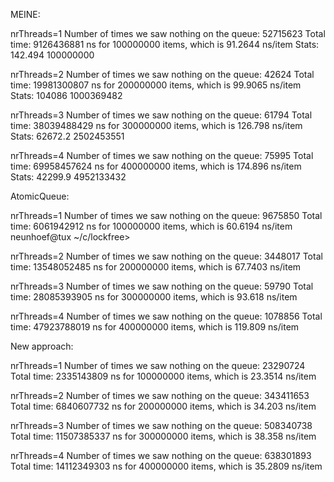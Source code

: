 MEINE:

nrThreads=1
Number of times we saw nothing on the queue: 52715623
Total time: 9126436881 ns for 100000000 items, which is 91.2644 ns/item
Stats: 142.494 100000000

nrThreads=2
Number of times we saw nothing on the queue: 42624
Total time: 19981300807 ns for 200000000 items, which is 99.9065 ns/item
Stats: 104086 1000369482

nrThreads=3
Number of times we saw nothing on the queue: 61794
Total time: 38039488429 ns for 300000000 items, which is 126.798 ns/item
Stats: 62672.2 2502453551

nrThreads=4
Number of times we saw nothing on the queue: 75995
Total time: 69958457624 ns for 400000000 items, which is 174.896 ns/item
Stats: 42299.9 4952133432


AtomicQueue:

nrThreads=1
Number of times we saw nothing on the queue: 9675850
Total time: 6061942912 ns for 100000000 items, which is 60.6194 ns/item
neunhoef@tux ~/c/lockfree>

nrThreads=2
Number of times we saw nothing on the queue: 3448017
Total time: 13548052485 ns for 200000000 items, which is 67.7403 ns/item

nrThreads=3
Number of times we saw nothing on the queue: 59790
Total time: 28085393905 ns for 300000000 items, which is 93.618 ns/item

nrThreads=4
Number of times we saw nothing on the queue: 1078856
Total time: 47923788019 ns for 400000000 items, which is 119.809 ns/item


New approach:

nrThreads=1
Number of times we saw nothing on the queue: 23290724
Total time: 2335143809 ns for 100000000 items, which is 23.3514 ns/item

nrThreads=2
Number of times we saw nothing on the queue: 343411653
Total time: 6840607732 ns for 200000000 items, which is 34.203 ns/item

nrThreads=3
Number of times we saw nothing on the queue: 508340738
Total time: 11507385337 ns for 300000000 items, which is 38.358 ns/item

nrThreads=4
Number of times we saw nothing on the queue: 638301893
Total time: 14112349303 ns for 400000000 items, which is 35.2809 ns/item

